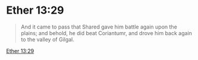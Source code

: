 # Ether 13:29

> And it came to pass that Shared gave him battle again upon the plains; and behold, he did beat Coriantumr, and drove him back again to the valley of Gilgal.

[Ether 13:29](https://www.churchofjesuschrist.org/study/scriptures/bofm/ether/13?lang=eng&id=p29#p29)


